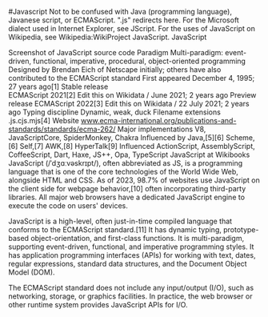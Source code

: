 #Javascript
Not to be confused with Java (programming language), Javanese script, or ECMAScript.
".js" redirects here. For the Microsoft dialect used in Internet Explorer, see JScript.
For the uses of JavaScript on Wikipedia, see Wikipedia:WikiProject JavaScript.
JavaScript

Screenshot of JavaScript source code
Paradigm	Multi-paradigm: event-driven, functional, imperative, procedural, object-oriented programming
Designed by	Brendan Eich of Netscape initially; others have also contributed to the ECMAScript standard
First appeared	December 4, 1995; 27 years ago[1]
Stable release	
ECMAScript 2021[2] Edit this on Wikidata / June 2021; 2 years ago
Preview release	
ECMAScript 2022[3] Edit this on Wikidata / 22 July 2021; 2 years ago
Typing discipline	Dynamic, weak, duck
Filename extensions	
.js.cjs.mjs[4]
Website	www.ecma-international.org/publications-and-standards/standards/ecma-262/
Major implementations
V8, JavaScriptCore, SpiderMonkey, Chakra
Influenced by
Java,[5][6] Scheme,[6] Self,[7] AWK,[8] HyperTalk[9]
Influenced
ActionScript, AssemblyScript, CoffeeScript, Dart, Haxe, JS++, Opa, TypeScript
 JavaScript at Wikibooks
JavaScript (/ˈdʒɑːvəskrɪpt/), often abbreviated as JS, is a programming language that is one of the core technologies of the World Wide Web, alongside HTML and CSS. As of 2023, 98.7% of websites use JavaScript on the client side for webpage behavior,[10] often incorporating third-party libraries. All major web browsers have a dedicated JavaScript engine to execute the code on users' devices.

JavaScript is a high-level, often just-in-time compiled language that conforms to the ECMAScript standard.[11] It has dynamic typing, prototype-based object-orientation, and first-class functions. It is multi-paradigm, supporting event-driven, functional, and imperative programming styles. It has application programming interfaces (APIs) for working with text, dates, regular expressions, standard data structures, and the Document Object Model (DOM).

The ECMAScript standard does not include any input/output (I/O), such as networking, storage, or graphics facilities. In practice, the web browser or other runtime system provides JavaScript APIs for I/O.